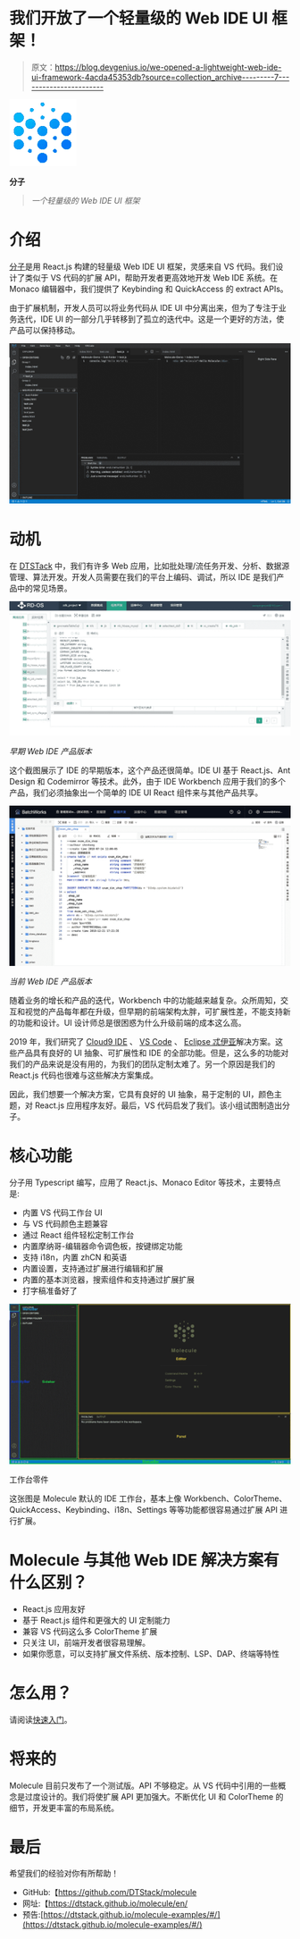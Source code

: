 # 我们开放了一个轻量级的 Web IDE UI 框架！

> 原文：<https://blog.devgenius.io/we-opened-a-lightweight-web-ide-ui-framework-4acda45353db?source=collection_archive---------7----------------------->

![](img/71d4148c993312816d2479c5262a3f0c.png)

**分子**

> *一个轻量级的 Web IDE UI 框架*

# 介绍

[分子](https://github.com/DTStack/molecule)是用 React.js 构建的轻量级 Web IDE UI 框架，灵感来自 VS 代码。我们设计了类似于 VS 代码的扩展 API，帮助开发者更高效地开发 Web IDE 系统。在 Monaco 编辑器中，我们提供了 Keybinding 和 QuickAccess 的 extract APIs。

由于扩展机制，开发人员可以将业务代码从 IDE UI 中分离出来，但为了专注于业务迭代，IDE UI 的一部分几乎转移到了孤立的迭代中。这是一个更好的方法，使产品可以保持移动。

![](img/99c6e0222aa2b02bb16280bc82c46c99.png)

# 动机

在 [DTSTack](https://www.dtstack.com/dtinsight/) 中，我们有许多 Web 应用，比如批处理/流任务开发、分析、数据源管理、算法开发。开发人员需要在我们的平台上编码、调试，所以 IDE 是我们产品中的常见场景。

![](img/4ba072b40d5410c3e5ffaeb9ca873123.png)

*早期 Web IDE 产品版本*

这个截图展示了 IDE 的早期版本，这个产品还很简单。IDE UI 基于 React.js、Ant Design 和 Codemirror 等技术。此外，由于 IDE Workbench 应用于我们的多个产品，我们必须抽象出一个简单的 IDE UI React 组件来与其他产品共享。

![](img/03b6c140b550232ac025921553e7daa1.png)

*当前 Web IDE 产品版本*

随着业务的增长和产品的迭代，Workbench 中的功能越来越复杂。众所周知，交互和视觉的产品每年都在升级，但早期的前端架构太胖，可扩展性差，不能支持新的功能和设计。UI 设计师总是很困惑为什么升级前端的成本这么高。

2019 年，我们研究了 [Cloud9 IDE](https://github.com/c9) 、 [VS Code](https://github.com/microsoft/vscode) 、 [Eclipse 忒伊亚](https://github.com/eclipse-theia/theia)解决方案。这些产品具有良好的 UI 抽象、可扩展性和 IDE 的全部功能。但是，这么多的功能对我们的产品来说是没有用的，为我们的团队定制太难了。另一个原因是我们的 React.js 代码也很难与这些解决方案集成。

因此，我们想要一个解决方案，它具有良好的 UI 抽象，易于定制的 UI，颜色主题，对 React.js 应用程序友好。最后，VS 代码启发了我们。该小组试图制造出分子。

# 核心功能

分子用 Typescript 编写，应用了 React.js、Monaco Editor 等技术，主要特点是:

*   内置 VS 代码工作台 UI
*   与 VS 代码颜色主题兼容
*   通过 React 组件轻松定制工作台
*   内置摩纳哥-编辑器命令调色板，按键绑定功能
*   支持 i18n，内置 zhCN 和英语
*   内置设置，支持通过扩展进行编辑和扩展
*   内置的基本浏览器，搜索组件和支持通过扩展扩展
*   打字稿准备好了

![](img/e5c77c6a568304399a8b12238265ff50.png)

工作台零件

这张图是 Molecule 默认的 IDE 工作台，基本上像 Workbench、ColorTheme、QuickAccess、Keybinding、i18n、Settings 等等功能都很容易通过扩展 API 进行扩展。

# Molecule 与其他 Web IDE 解决方案有什么区别？

*   React.js 应用友好
*   基于 React.js 组件和更强大的 UI 定制能力
*   兼容 VS 代码这么多 ColorTheme 扩展
*   只关注 UI，前端开发者很容易理解。
*   如果你愿意，可以支持扩展文件系统、版本控制、LSP、DAP、终端等特性

# 怎么用？

请阅读[快速入门](https://dtstack.github.io/molecule/docs/quick-start)。

# 将来的

Molecule 目前只发布了一个测试版。API 不够稳定。从 VS 代码中引用的一些概念是过度设计的。我们将使扩展 API 更加强大。不断优化 UI 和 ColorTheme 的细节，开发更丰富的布局系统。

# 最后

希望我们的经验对你有所帮助！

*   GitHub:【https://github.com/DTStack/molecule 
*   网址:【https://dtstack.github.io/molecule/en/ 
*   预告:[https://dtstack.github.io/molecule-examples/#/](https://dtstack.github.io/molecule-examples/#/)